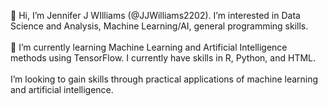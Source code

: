 👋 Hi, I’m Jennifer J WIlliams (@JJWilliams2202). I’m interested in Data Science and Analysis, Machine Learning/AI, general programming skills. \
\
🌱 I’m currently learning Machine Learning and Artificial Intelligence methods using TensorFlow. I currently have skills in R, Python, and HTML. \
\
I’m looking to gain skills through practical applications of machine learning and artificial intelligence.


